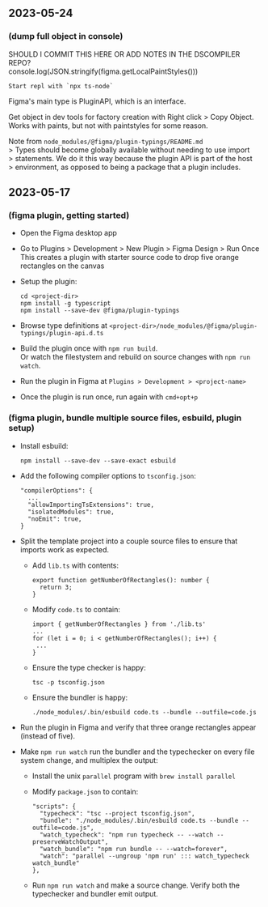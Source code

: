 ## 2023-05-24  
### (dump full object in console)  
SHOULD I COMMIT THIS HERE OR ADD NOTES IN THE DSCOMPILER REPO?  
console.log(JSON.stringify(figma.getLocalPaintStyles()))  
  
    Start repl with `npx ts-node`  
  
Figma's main type is PluginAPI, which is an interface.  
  
Get object in dev tools for factory creation with Right click > Copy Object.  
Works with paints, but not with paintstyles for some reason.  
  
Note from `node_modules/@figma/plugin-typings/README.md`  
    > Types should become globally available without needing to use import  
    > statements. We do it this way because the plugin API is part of the host  
    > environment, as opposed to being a package that a plugin includes.  
  
  
## 2023-05-17  
### (figma plugin, getting started)  
  
- Open the Figma desktop app  
- Go to Plugins > Development > New Plugin > Figma Design > Run Once  
  This creates a plugin with starter source code to drop five orange rectangles on the canvas  
- Setup the plugin:  
  
    ```  
    cd <project-dir>  
    npm install -g typescript  
    npm install --save-dev @figma/plugin-typings  
    ```  
  
- Browse type definitions at `<project-dir>/node_modules/@figma/plugin-typings/plugin-api.d.ts`  
  
- Build the plugin once with `npm run build`.  
  Or watch the filestystem and rebuild on source changes with `npm run watch`.  
  
- Run the plugin in Figma at `Plugins > Development > <project-name>`  
  
- Once the plugin is run once, run again with `cmd+opt+p`  
  
### (figma plugin, bundle multiple source files, esbuild, plugin setup)  
- Install esbuild:  
  
    ```  
    npm install --save-dev --save-exact esbuild  
    ```  
  
- Add the following compiler options to `tsconfig.json`:  
  
    ```  
    "compilerOptions": {  
      ...  
      "allowImportingTsExtensions": true,  
      "isolatedModules": true,  
      "noEmit": true,  
    }  
    ```  
  
- Split the template project into a couple source files to ensure that imports work as expected.  
    - Add `lib.ts` with contents:  
  
        ```  
        export function getNumberOfRectangles(): number {  
          return 3;  
        }  
        ```  
  
    - Modify `code.ts` to contain:  
  
        ```  
        import { getNumberOfRectangles } from './lib.ts'  
        ...  
        for (let i = 0; i < getNumberOfRectangles(); i++) {  
         ...  
        }  
        ```  
  
    - Ensure the type checker is happy:  
  
        ```  
        tsc -p tsconfig.json  
        ```  
  
    - Ensure the bundler is happy:  
  
        ```  
        ./node_modules/.bin/esbuild code.ts --bundle --outfile=code.js  
        ```  
  
- Run the plugin in Figma and verify that three orange rectangles appear (instead of five).  
  
- Make `npm run watch` run the bundler and the typechecker on every file system change, and multiplex the output:  
    - Install the unix `parallel` program with `brew install parallel`  
    - Modify `package.json` to contain:  
  
        ```  
        "scripts": {  
          "typecheck": "tsc --project tsconfig.json",  
          "bundle": "./node_modules/.bin/esbuild code.ts --bundle --outfile=code.js",  
          "watch_typecheck": "npm run typecheck -- --watch --preserveWatchOutput",  
          "watch_bundle": "npm run bundle -- --watch=forever",  
          "watch": "parallel --ungroup 'npm run' ::: watch_typecheck watch_bundle"  
        },  
        ```  
  
    - Run `npm run watch` and make a source change. Verify both the typechecker and bundler emit output.  
